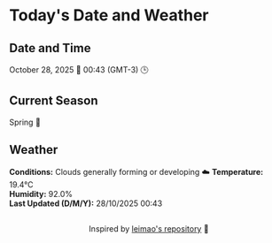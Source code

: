  # Today's Date and Weather
    
## Date and Time
October 28, 2025 📅
00:43 (GMT-3) 🕒

## Current Season
Spring 🌸
## Weather 
**Conditions:** Clouds generally forming or developing ☁️
**Temperature:** 19.4°C  
**Humidity:** 92.0%  
**Last Updated (D/M/Y):** 28/10/2025 00:43
##
<div align="center">Inspired by <a href="https://github.com/leimao/What-Is-The-Date-Today">leimao's repository</a> 🌱</div>
